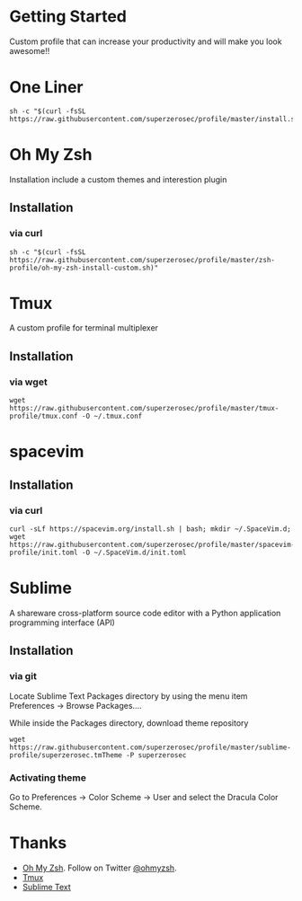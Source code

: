# Getting Started
Custom profile that can increase your productivity and will make you look awesome!!

# One Liner
```shell
sh -c "$(curl -fsSL https://raw.githubusercontent.com/superzerosec/profile/master/install.sh)"
```

# Oh My Zsh
Installation include a custom themes and interestion plugin
## Installation
### via curl
```shell
sh -c "$(curl -fsSL https://raw.githubusercontent.com/superzerosec/profile/master/zsh-profile/oh-my-zsh-install-custom.sh)"
```

# Tmux
A custom profile for terminal multiplexer
## Installation
### via wget
```shell
wget https://raw.githubusercontent.com/superzerosec/profile/master/tmux-profile/tmux.conf -O ~/.tmux.conf
```

# spacevim

## Installation
### via curl
```shell
curl -sLf https://spacevim.org/install.sh | bash; mkdir ~/.SpaceVim.d; wget https://raw.githubusercontent.com/superzerosec/profile/master/spacevim-profile/init.toml -O ~/.SpaceVim.d/init.toml
```

# Sublime
A shareware cross-platform source code editor with a Python application programming interface (API)
## Installation
### via git
Locate Sublime Text Packages directory by using the menu item Preferences -> Browse Packages....

While inside the Packages directory, download theme repository

```shell
wget https://raw.githubusercontent.com/superzerosec/profile/master/sublime-profile/superzerosec.tmTheme -P superzerosec
```
### Activating theme
Go to Preferences -> Color Scheme -> User and select the Dracula Color Scheme.

# Thanks
* [Oh My Zsh](https://github.com/ohmyzsh/ohmyzsh). Follow on Twitter [@ohmyzsh](https://twitter.com/ohmyzsh).
* [Tmux](https://github.com/tmux/tmux)
* [Sublime Text](https://www.sublimetext.com)
